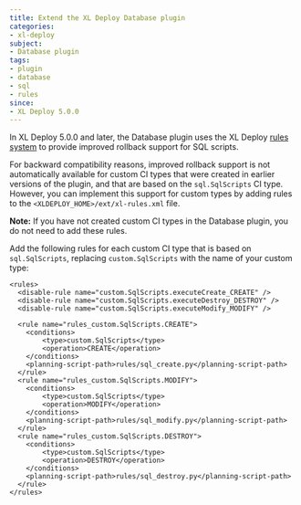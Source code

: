 ```yaml
---
title: Extend the XL Deploy Database plugin
categories:
- xl-deploy
subject:
- Database plugin
tags:
- plugin
- database
- sql
- rules
since:
- XL Deploy 5.0.0
---
```


In XL Deploy 5.0.0 and later, the Database plugin uses the XL Deploy [rules system](/xl-deploy/concept/getting-started-with-xl-deploy-rules.html) to provide improved rollback support for SQL scripts.

For backward compatibility reasons, improved rollback support is not automatically available for custom CI types that were created in earlier versions of the plugin, and that are based on the `sql.SqlScripts` CI type. However, you can implement this support for custom types by adding rules to the `<XLDEPLOY_HOME>/ext/xl-rules.xml` file.

**Note:** If you have not created custom CI types in the Database plugin, you do not need to add these rules.

Add the following rules for each custom CI type that is based on `sql.SqlScripts`, replacing `custom.SqlScripts` with the name of your custom type:

    <rules>
      <disable-rule name="custom.SqlScripts.executeCreate_CREATE" />
      <disable-rule name="custom.SqlScripts.executeDestroy_DESTROY" />
      <disable-rule name="custom.SqlScripts.executeModify_MODIFY" />

      <rule name="rules_custom.SqlScripts.CREATE">
        <conditions>
            <type>custom.SqlScripts</type>
            <operation>CREATE</operation>
        </conditions>
        <planning-script-path>rules/sql_create.py</planning-script-path>
      </rule>
      <rule name="rules_custom.SqlScripts.MODIFY">
        <conditions>
            <type>custom.SqlScripts</type>
            <operation>MODIFY</operation>
        </conditions>
        <planning-script-path>rules/sql_modify.py</planning-script-path>
      </rule>
      <rule name="rules_custom.SqlScripts.DESTROY">
        <conditions>
            <type>custom.SqlScripts</type>
            <operation>DESTROY</operation>
        </conditions>
        <planning-script-path>rules/sql_destroy.py</planning-script-path>
      </rule>
    </rules>
